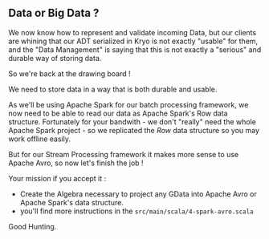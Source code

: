 ## Data or Big Data ?

We now know how to represent and validate incoming Data, but our clients are whining that our ADT
serialized in Kryo is not exactly "usable" for them, and the "Data Management" is saying that this
is not exactly a "serious" and durable way of storing data.

So we're back at the drawing board !

We need to store data in a way that is both durable and usable.

As we'll be using Apache Spark for our batch processing framework, we now need to be able to read our data
as Apache Spark's Row data structure. Fortunately for your bandwith - we don't "really" need the whole Apache Spark
project - so we replicated the *Row* data structure so you may work offline easily.

But for our Stream Processing framework it makes more sense to use Apache Avro, so now let's finish the job !

Your mission if you accept it :
* Create the Algebra necessary to project any GData into Apache Avro or Apache Spark's data structure.
* you'll find more instructions in the `src/main/scala/4-spark-avro.scala`


Good Hunting.